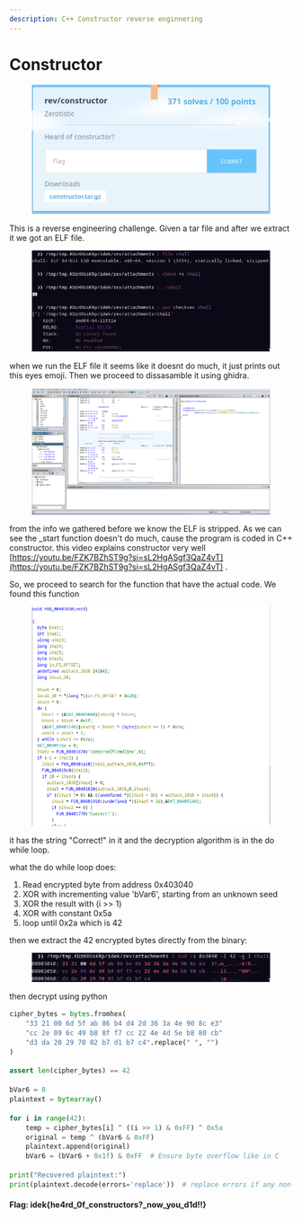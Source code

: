 ```yaml
---
description: C++ Constructor reverse enginnering
---
```


# Constructor

<figure><img src="../../../.gitbook/assets/image (5) (1) (1).png" alt=""><figcaption></figcaption></figure>

This is a reverse engineering challenge. Given a tar file and after we extract it we got an ELF file.

<figure><img src="../../../.gitbook/assets/image (2) (1) (1) (1).png" alt=""><figcaption></figcaption></figure>

when we run the ELF file it seems like it doesnt do much, it just prints out this eyes emoji. Then we proceed to dissasamble it using ghidra.

<figure><img src="../../../.gitbook/assets/image (4) (1) (1) (1).png" alt=""><figcaption></figcaption></figure>

from the info we gathered before we know the ELF is stripped. As we can see the \_start function doesn't do much, cause the program is coded in C++ constructor. this video explains constructor very well [https://youtu.be/FZK7BZhST9g?si=sL2HgASgf3QaZ4vT](https://youtu.be/FZK7BZhST9g?si=sL2HgASgf3QaZ4vT) .

So, we proceed to search for the function that have the actual code. We found this function

<figure><img src="../../../.gitbook/assets/image (5) (1) (1) (1).png" alt=""><figcaption></figcaption></figure>

it has the string "Correct!" in it and the decryption algorithm is in the do while loop.

what the do while loop does:

1. Read encrypted byte from address 0x403040
2. XOR with incrementing value 'bVar6', starting from an unknown seed
3. XOR the result with (i >> 1)
4. XOR with constant 0x5a
5. loop until 0x2a which is 42

then we extract the 42 encrypted bytes directly from the binary:

<figure><img src="../../../.gitbook/assets/image (6) (1) (1).png" alt=""><figcaption></figcaption></figure>

then decrypt using python

```python
cipher_bytes = bytes.fromhex(
    "33 21 00 6d 5f ab 86 b4 d4 2d 36 3a 4e 90 8c e3"
    "cc 2e 09 6c 49 b8 8f f7 cc 22 4e 4d 5e b8 80 cb"
    "d3 da 20 29 70 02 b7 d1 b7 c4".replace(" ", "")
)

assert len(cipher_bytes) == 42

bVar6 = 0
plaintext = bytearray()

for i in range(42):
    temp = cipher_bytes[i] ^ ((i >> 1) & 0xFF) ^ 0x5a
    original = temp ^ (bVar6 & 0xFF)
    plaintext.append(original)
    bVar6 = (bVar6 + 0x1f) & 0xFF  # Ensure byte overflow like in C

print("Recovered plaintext:")
print(plaintext.decode(errors='replace'))  # replace errors if any non-printable

```

#### Flag: i**dek{he4rd\_0f\_constructors?\_now\_you\_d1d!!}**

